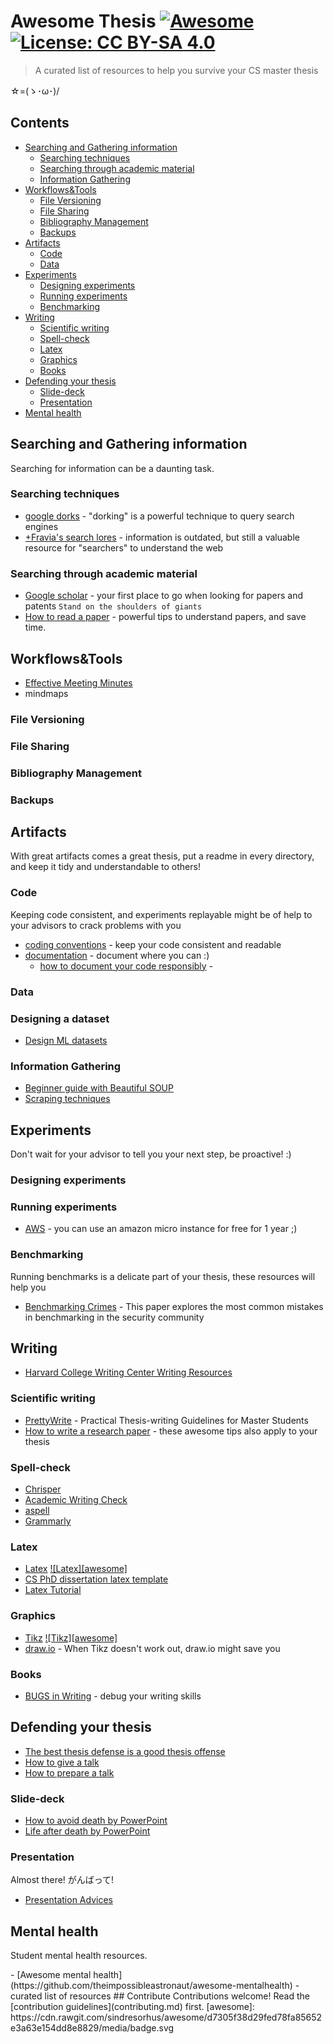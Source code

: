 # Awesome Thesis [![Awesome](https://awesome.re/badge.svg)](https://awesome.re) [![License: CC BY-SA 4.0](https://img.shields.io/badge/License-CC%20BY--SA%204.0-lightgrey.svg?style=flat)](LICENSE.md)

> A curated list of resources to help you survive your CS master thesis

☆=(ゝ･ω･)/


## Contents

<!--ts-->
* [Searching and Gathering information](#searching-and-gathering-information)
   * [Searching techniques](#searching-techniques)
   * [Searching through academic material](#searching-through-academic-material)
   * [Information Gathering](#information-gathering)
* [Workflows&amp;Tools](#workflowstools)
   * [File Versioning](#file-versioning)
   * [File Sharing](#file-sharing)
   * [Bibliography Management](#bibliography-management)
   * [Backups](#backups)
* [Artifacts](#artifacts)
   * [Code](#code)
   * [Data](#data)
* [Experiments](#experiments)
   * [Designing experiments](#designing-experiments)
   * [Running experiments](#running-experiments)
   * [Benchmarking](#benchmarking)
* [Writing](#writing)
   * [Scientific writing](#scientific-writing)
   * [Spell-check](#spell-check)
   * [Latex](#latex)
   * [Graphics](#graphics)
   * [Books](#books)
* [Defending your thesis](#defending-your-thesis)
   * [Slide-deck](#slide-deck)
   * [Presentation](#presentation)
* [Mental health](#mental-health)

<!-- Added by: ocean, at: 2018-09-23T21:24+02:00 -->

<!--te-->


## Searching and Gathering information
Searching for information can be a daunting task.

### Searching techniques
- [google dorks](https://exposingtheinvisible.org/guides/google-dorking/) - "dorking" is a powerful technique to query search engines
- [+Fravia's search lores](http://search.lores.eu/indexo.htm) - information is outdated, but still a valuable resource for "searchers" to understand the web


### Searching through academic material
- [Google scholar](http://scholar.google.it) - your first place to go when looking for papers and patents ``Stand on the shoulders of giants``
- [How to read a paper](http://blizzard.cs.uwaterloo.ca/keshav/home/Papers/data/07/paper-reading.pdf) - powerful tips to understand papers, and save time.

## Workflows&Tools
- [Effective Meeting Minutes](https://gaiku.io/blog/effective-meeting-minutes)
- mindmaps


### File Versioning

### File Sharing

### Bibliography Management

### Backups


## Artifacts
With great artifacts comes a great thesis, put a readme in every directory, and keep it tidy and understandable to others!

### Code
Keeping code consistent, and experiments replayable might be of help to your advisors to crack problems with you

- [coding conventions]() - keep your code consistent and readable
- [documentation]() - document where you can :)
    - [how to document your code responsibly](https://medium.com/@andrewgoldis/how-to-document-source-code-responsibly-2b2f303aa525) - 

### Data

### Designing a dataset
- [Design ML datasets](https://www.datasciencelearner.com/design-best-machine-learning-datasets/)

### Information Gathering
- [Beginner guide with Beautiful SOUP](https://www.analyticsvidhya.com/blog/2015/10/beginner-guide-web-scraping-beautiful-soup-python/) 
- [Scraping techniques]()


## Experiments
Don't wait for your advisor to tell you your next step, be proactive! :)

### Designing experiments

### Running experiments

- [AWS](https://aws.amazon.com/free/) - you can use an amazon micro instance for free for 1 year ;)

### Benchmarking
Running benchmarks is a delicate part of your thesis, these resources will help you
- [Benchmarking Crimes](https://arxiv.org/pdf/1801.02381) - This paper explores the most common mistakes in benchmarking in the security community

## Writing
- [Harvard College Writing Center Writing Resources](https://writingcenter.fas.harvard.edu/pages/resources)

### Scientific writing
- [PrettyWrite](https://github.com/phretor/pretty-write) - Practical Thesis-writing Guidelines for Master Students
- [How to write a research paper](https://docs.google.com/presentation/d/1LGcM3Jmd5ZkoYfn1Bph4W4-lYQD0lDnrtOKe3IpTiAs/edit?usp=sharing) - these awesome tips also apply to your thesis

### Spell-check
- [Chrisper](https://github.com/invernizzi/Chrisper)
- [Academic Writing Check](https://github.com/devd/Academic-Writing-Check.git)
- [aspell](http://aspell.net/)
- [Grammarly](https://www.grammarly.com/)

### Latex
- [Latex](http://latex.org/index.php) [![Latex][awesome]](https://raw.githubusercontent.com/egeerardyn/awesome-LaTeX)
- [CS PhD dissertation latex template](https://github.com/phretor/cs-phd-dissertation-latex-template)
- [Latex Tutorial](https://www.um.edu.mt/__data/assets/pdf_file/0004/171373/LaTeX_Tutorial.pdf)

### Graphics
- [Tikz](http://www.texample.net/tikz/) [![Tikz][awesome]](https://github.com/xiaohanyu/awesome-tikz)
- [draw.io](https://www.draw.io/) - When Tikz doesn't work out, draw.io might save you

### Books
- [BUGS in Writing](https://www.amazon.com/BUGS-Writing-Revised-Guide-Debugging/dp/020137921X) - debug your writing skills


## Defending your thesis
- [The best thesis defense is a good thesis offense](https://xkcd.com/1403/)
- [How to give a talk](http://www.howtogiveatalk.com/)
- [How to prepare a talk](https://www.cs.jhu.edu/~jason/advice/how-to-give-a-talk.html)

### Slide-deck
- [How to avoid death by PowerPoint](https://www.youtube.com/watch?v=Iwpi1Lm6dFo)
- [Life after death by PowerPoint](https://www.youtube.com/watch?v=lpvgfmEU2Ck)

### Presentation
Almost there! がんばって!

- [Presentation Advices](https://www.ifte.de/infos/dissertation/presentationAdvices.pdf)

## Mental health
Student mental health resources.

<!-- need better list of references --!>
- [Awesome mental health](https://github.com/theimpossibleastronaut/awesome-mentalhealth) - curated list of resources


## Contribute

Contributions welcome! Read the [contribution guidelines](contributing.md) first.


[awesome]:  https://cdn.rawgit.com/sindresorhus/awesome/d7305f38d29fed78fa85652e3a63e154dd8e8829/media/badge.svg
